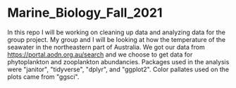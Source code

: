 # Marine_Biology_Fall_2021

In this repo I will be working on cleaning up data and analyzing data for the group project. My group and I will be looking at how the temperature of the seawater in the northeastern part of Australia. We got our data from https://portal.aodn.org.au/search and we choose to get data for phytoplankton and zooplankton abundancies. Packages used in the analysis were "janitor", "tidyverse", "dplyr", and "ggplot2". Color pallates used on the plots came from "ggsci".
